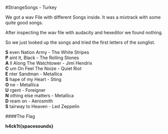 #StrangeSongs - Turkey

We got a wav File with different Songs inside.
It was a mixtrack with some quite good songs.

After inspecting the wav file with audacity and hexeditor we found nothing.

So we just looked up the songs and tried the first letters of the songlist.

**S** even Nation Army        - The White Stripes <br />
**P** aint It, Black          - The Rolling Stones <br />
**A** ll Along The Watchtower - Jimi Hendrix <br />
**C** um On Feel The Noize    - Quiet Riot <br />
**E** nter Sandman            - Metallica <br />
**S** hape of my Heart        - Sting <br />
**O** ne                      - Metallica <br />
**U** rgent                   - Foreigner <br />
**N** othing else matters     - Metallica <br />
**D** ream on                 - Aerosmith <br />
**S** tairway to Heaven       - Led Zeppelin <br />

####The Flag

**h4ck1t{spacesounds}**


